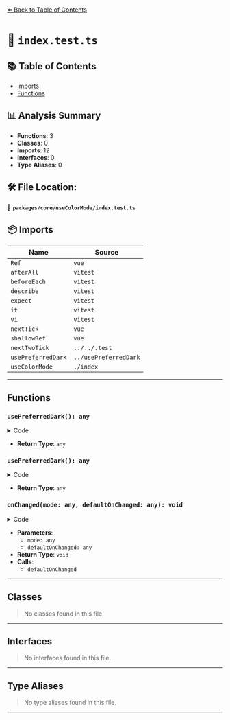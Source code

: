[⬅️ Back to Table of Contents](../../../index.md)

# 📄 `index.test.ts`

## 📚 Table of Contents

- [Imports](#imports)
- [Functions](#functions)

## 📊 Analysis Summary

- **Functions**: 3
- **Classes**: 0
- **Imports**: 12
- **Interfaces**: 0
- **Type Aliases**: 0

## 🛠️ File Location:
📂 **`packages/core/useColorMode/index.test.ts`**

## 📦 Imports

| Name | Source |
|------|--------|
| `Ref` | `vue` |
| `afterAll` | `vitest` |
| `beforeEach` | `vitest` |
| `describe` | `vitest` |
| `expect` | `vitest` |
| `it` | `vitest` |
| `vi` | `vitest` |
| `nextTick` | `vue` |
| `shallowRef` | `vue` |
| `nextTwoTick` | `../../.test` |
| `usePreferredDark` | `../usePreferredDark` |
| `useColorMode` | `./index` |


---

## Functions

### `usePreferredDark(): any`

<details><summary>Code</summary>

```ts
() => mockPreferredDark
```
</details>

- **Return Type**: `any`
### `usePreferredDark(): any`

<details><summary>Code</summary>

```ts
() => mockPreferredDark
```
</details>

- **Return Type**: `any`
### `onChanged(mode: any, defaultOnChanged: any): void`

<details><summary>Code</summary>

```ts
(mode: any, defaultOnChanged: any) => {
      nextMode = mode
      defaultOnChanged(mode)
    }
```
</details>

- **Parameters**:
  - `mode: any`
  - `defaultOnChanged: any`
- **Return Type**: `void`
- **Calls**:
  - `defaultOnChanged`

---

## Classes

> No classes found in this file.


---

## Interfaces

> No interfaces found in this file.


---

## Type Aliases

> No type aliases found in this file.


---